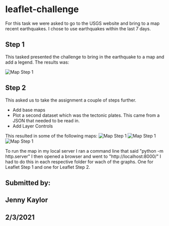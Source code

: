 # leaflet-challenge

For this task we were asked to go to the USGS website and bring to a map recent earthquakes. I chose to use earthquakes within the last 7 days.

## Step 1

This tasked presented the challenge to bring in the earthquake to a map and add a legend. The results was:

![Map Step 1]("Leaflet-Step-1\Images\Map_Step_1.jpg")

## Step 2

This asked us to take the assignment a couple of steps further.

- Add base maps
- Plot a second dataset which was the tectonic plates. This came from a JSON that needed to be read in.
- Add Layer Controls

This resulted in some of the following maps:
![Map Step 1]("Leaflet-Step-2\Images\Landing_step_2.jpg")
![Map Step 1]("Leaflet-Step-2\Images\Light_step_2.jpg")
![Map Step 1]("Leaflet-Step-2\Images\Street_tect_step_2.jpg")

To run the map in my local server I ran a command line that said "python -m http.server"
I then opened a browser and went to "http://localhost:8000/"
I had to do this in each respective folder for wach of the graphs. One for Leaflet Step 1 and one for Leaflet Step 2.

## Submitted by:

## Jenny Kaylor

## 2/3/2021

